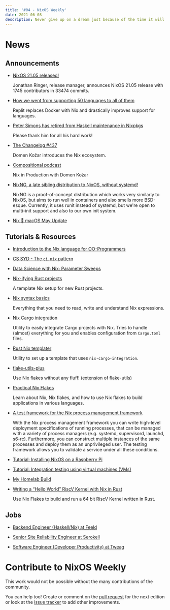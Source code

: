 ```yaml
---
title: '#04 - NixOS Weekly'
date: 2021-06-08
description: Never give up on a dream just because of the time it will take to accomplish it. The time will pass anyway. – Earl Nightingale
---
```


# News

## Announcements

- [NixOS 21.05 released!](https://nixos.org/blog/announcements.html#21.05)

  Jonathan Ringer, release manager, announces NixOS 21.05 release with 1745 contributors in 33474 commits.

- [How we went from supporting 50 languages to all of them](https://blog.replit.com/nix)

  Replit replaces Docker with Nix and drastically improves support for languages.

- [Peter Simons has retired from Haskell maintenance in Nixpkgs](https://discourse.nixos.org/t/im-retiring-from-haskell-maintenance-in-nixpkgs/12739)

  Please thank him for all his hard work!

- [The Changelog #437](https://changelog.com/podcast/437)

  Domen Kožar introduces the Nix ecosystem.

- [Compositional podcast](https://www.compositional.fm/domenkozar)

  Nix in Production with Domen Kožar

- [NixNG, a late sibling distribution to NixOS, without systemd!](https://gitea.redalder.org/Magic_RB/NixNG)

  NixNG is a proof-of-concept distribution which works very similarly to NixOS, but aims to run well
  in containers and also smells more BSD-esque. Currently, it uses runit instead of systemd, but we're
  open to multi-init support and also to our own init system.

- [Nix 🖤 macOS May Update](https://discourse.nixos.org/t/nix-macos-monthly/12330/4?u=domenkozar)

## Tutorials & Resources

- [Introduction to the Nix language for OO-Programmers](https://lambdablob.com/posts/nix-language-primer/)

- [CS SYD - The `ci.nix` pattern](https://cs-syd.eu/posts/2021-04-11-the-ci-nix-pattern)

- [Data Science with Nix: Parameter Sweeps](https://blog.nixbuild.net/posts/2021-04-26-data-science-with-nix-parameter-sweeps.html)

- [Nix-ifying Rust projects](https://notes.srid.ca/rust-nix)

  A template Nix setup for new Rust projects.

- [Nix syntax basics](https://youtu.be/5F-1Q3nk4Es)

  Everything that you need to read, write and understand Nix expressions.

- [Nix Cargo integration](https://github.com/yusdacra/nix-cargo-integration)

  Utility to easily integrate Cargo projects with Nix. Tries to handle (almost) everything for you
  and enables configuration from `Cargo.toml` files.

- [Rust Nix templater](https://github.com/yusdacra/rust-nix-templater)

  Utility to set up a template that uses `nix-cargo-integration`.

- [flake-utils-plus](https://github.com/gytis-ivaskevicius/flake-utils-plus)

  Use Nix flakes without any fluff! (extension of flake-utils)

- [Practical Nix Flakes](https://serokell.io/blog/practical-nix-flakes)

  Learn about Nix, Nix flakes, and how to use Nix flakes to build applications in various languages.

- [A test framework for the Nix process management framework](https://sandervanderburg.blogspot.com/2021/04/a-test-framework-for-nix-process.html)

  With the Nix process management framework you can write high-level deployment specifications of
  running processes, that can be managed with a variety of process managers (e.g. systemd,
  supervisord, launchd, s6-rc). Furthermore, you can construct multiple instances of the same
  processes and deploy them as an unprivileged user. The testing framework allows you to validate a
  service under all these conditions.

- [Tutorial: Installing NixOS on a Raspberry Pi](https://nix.dev/tutorials/installing-nixos-on-a-raspberry-pi)

- [Tutorial: Integration testing using virtual machines (VMs)](https://nix.dev/tutorials/integration-testing-using-virtual-machines)

- [My Homelab Build](https://christine.website/blog/my-homelab-2021-06-08)

- [Writing a “Hello World” RiscV Kernel with Nix in Rust](https://justin.restivo.me/posts/2021-05-30-nix-rust-riscv-toy-kernel.html)

  Use Nix Flakes to build and run a 64 bit RiscV Kernel written in Rust.

## Jobs

- [Backend Engineer (Haskell/Nix) at Feeld](https://wrkbl.ink/iTrGmT2)

- [Senior Site Reliability Engineer at Serokell](https://serokell.io/blog/hiring-senior-sre)

- [Software Engineer (Developer Productivity) at Tweag](https://boards.greenhouse.io/tweag/jobs/4212663002)

# Contribute to NixOS Weekly

This work would not be possible without the many contributions of the community.

You can help too! Create or comment on the [pull request](https://github.com/NixOS/nixos-weekly/pulls)
for the next edition or look at the
[issue tracker](https://github.com/NixOS/nixos-weekly/issues) to add other improvements.

